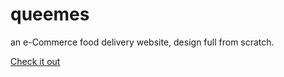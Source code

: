 # queemes
an e-Commerce  food delivery website, design full from scratch.

[Check it out](https://dqve.github.io/queemes/)
